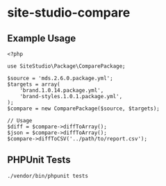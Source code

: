 # site-studio-compare

## Example Usage

```
<?php

use SiteStudio\Package\ComparePackage;

$source = 'mds.2.6.0.package.yml';
$targets = array(
    'brand.1.0.14.package.yml',
    'brand-styles.1.0.1.package.yml',
);
$compare = new ComparePackage($source, $targets);

// Usage
$diff = $compare->diffToArray();
$json = $compare->diffToArray();
$compare->diffToCSV('../path/to/report.csv');
```

## PHPUnit Tests

```
./vendor/bin/phpunit tests
```
